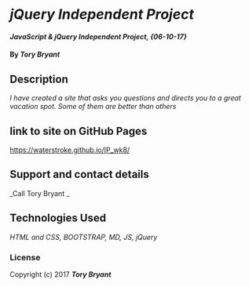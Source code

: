 # _jQuery Independent Project_

#### _JavaScript & jQuery Independent Project, {06-10-17}_

#### By _**Tory Bryant**_

## Description

_I have created a site that asks you questions and directs you to a great vacation spot. Some of them are better than others_

## link to site on GitHub Pages

https://waterstroke.github.io/IP_wk8/

## Support and contact details

 _Call Tory Bryant _

## Technologies Used

_HTML and CSS, BOOTSTRAP, MD, JS, jQuery_

### License


Copyright (c) 2017 **_Tory Bryant_**
